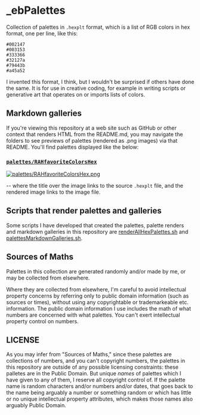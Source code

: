 # _ebPalettes

Collection of palettes in `.hexplt` format, which is a list of RGB colors in hex format, one per line, like this:

    #002147
    #003153
    #333366
    #32127a
    #79443b
    #a45a52

I invented this format, I think, but I wouldn't be surprised if others have done the same. It is for use in creative coding, for example in writing scripts or generative art that operates on or imports lists of colors.

## Markdown galleries

If you're viewing this repository at a web site such as GitHub or other context that renders HTML from the README.md, you may navigate the folders to see previews of palettes (rendered as .png images) via that README. You'll find palettes displayed like the below:

### [`palettes/RAHfavoriteColorsHex`](palettes/RAHfavoriteColorsHex.hexplt)

[ ![palettes/RAHfavoriteColorsHex.png](palettes/RAHfavoriteColorsHex.png) ](palettes/RAHfavoriteColorsHex.png)

-- where the title over the image links to the source `.hexplt` file, and the rendered image links to the image file.

## Scripts that render palettes and galleries

Some scripts I have developed that created the palettes, palette renders and markdown galleries in this repository are [renderAllHexPalettes.sh]( https://github.com/earthbound19/_ebDev/blob/master/scripts/imgAndVideo/renderAllHexPalettes.sh) and [palettesMarkdownGalleries.sh](https://github.com/earthbound19/_ebDev/blob/master/scripts/imgAndVideo/palettesMarkdownGalleries.sh).

## Sources of Maths

Palettes in this collection are generated randomly and/or made by me, or may be collected from elsewhere.

Where they are collected from elsewhere, I'm careful to avoid intellectual property concerns by referring only to public domain information (such as sources or times), without using any copyrightable or trademarkeable etc. information. The public domain information I use includes the math of what numbers are concerned with what palettes. You can't exert intellectual property control on numbers.

## LICENSE

As you may infer from "Sources of Maths," since these palettes are collections of numbers, and you can't copyright numbers, the palettes in this repository are outside of any possible licensing constraints: these palletes are in the Public Domain. But unique _names_ of palettes which I have given to any of them, I reserve all copyright control of. If the palette name is random characters and/or numbers and/or dates, that goes back to the name being arguably a number or something random or which has little or no unique intellectual property attributes, which makes those names also arguably Public Domain.